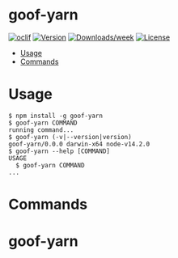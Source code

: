 goof-yarn
=========



[![oclif](https://img.shields.io/badge/cli-oclif-brightgreen.svg)](https://oclif.io)
[![Version](https://img.shields.io/npm/v/goof-yarn.svg)](https://npmjs.org/package/goof-yarn)
[![Downloads/week](https://img.shields.io/npm/dw/goof-yarn.svg)](https://npmjs.org/package/goof-yarn)
[![License](https://img.shields.io/npm/l/goof-yarn.svg)](https://github.com/pstember/goof-yarn/blob/master/package.json)

<!-- toc -->
* [Usage](#usage)
* [Commands](#commands)
<!-- tocstop -->
# Usage
<!-- usage -->
```sh-session
$ npm install -g goof-yarn
$ goof-yarn COMMAND
running command...
$ goof-yarn (-v|--version|version)
goof-yarn/0.0.0 darwin-x64 node-v14.2.0
$ goof-yarn --help [COMMAND]
USAGE
  $ goof-yarn COMMAND
...
```
<!-- usagestop -->
# Commands
<!-- commands -->

<!-- commandsstop -->
# goof-yarn
